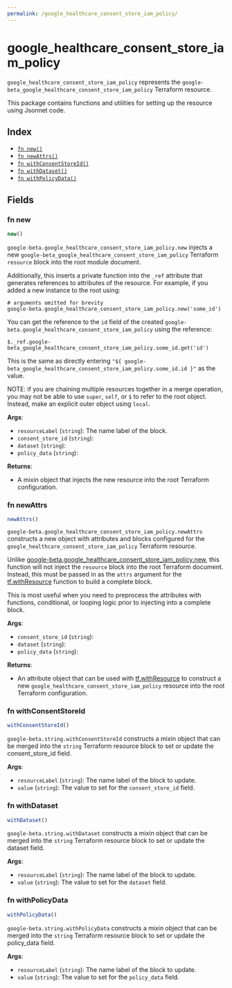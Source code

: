 ```yaml
---
permalink: /google_healthcare_consent_store_iam_policy/
---
```


# google_healthcare_consent_store_iam_policy

`google_healthcare_consent_store_iam_policy` represents the `google-beta_google_healthcare_consent_store_iam_policy` Terraform resource.



This package contains functions and utilities for setting up the resource using Jsonnet code.


## Index

* [`fn new()`](#fn-new)
* [`fn newAttrs()`](#fn-newattrs)
* [`fn withConsentStoreId()`](#fn-withconsentstoreid)
* [`fn withDataset()`](#fn-withdataset)
* [`fn withPolicyData()`](#fn-withpolicydata)

## Fields

### fn new

```ts
new()
```


`google-beta.google_healthcare_consent_store_iam_policy.new` injects a new `google-beta_google_healthcare_consent_store_iam_policy` Terraform `resource`
block into the root module document.

Additionally, this inserts a private function into the `_ref` attribute that generates references to attributes of the
resource. For example, if you added a new instance to the root using:

    # arguments omitted for brevity
    google-beta.google_healthcare_consent_store_iam_policy.new('some_id')

You can get the reference to the `id` field of the created `google-beta.google_healthcare_consent_store_iam_policy` using the reference:

    $._ref.google-beta_google_healthcare_consent_store_iam_policy.some_id.get('id')

This is the same as directly entering `"${ google-beta_google_healthcare_consent_store_iam_policy.some_id.id }"` as the value.

NOTE: if you are chaining multiple resources together in a merge operation, you may not be able to use `super`, `self`,
or `$` to refer to the root object. Instead, make an explicit outer object using `local`.

**Args**:
  - `resourceLabel` (`string`): The name label of the block.
  - `consent_store_id` (`string`): 
  - `dataset` (`string`): 
  - `policy_data` (`string`): 

**Returns**:
- A mixin object that injects the new resource into the root Terraform configuration.


### fn newAttrs

```ts
newAttrs()
```


`google-beta.google_healthcare_consent_store_iam_policy.newAttrs` constructs a new object with attributes and blocks configured for the `google_healthcare_consent_store_iam_policy`
Terraform resource.

Unlike [google-beta.google_healthcare_consent_store_iam_policy.new](#fn-google_healthcare_consent_store_iam_policynew), this function will not inject the `resource`
block into the root Terraform document. Instead, this must be passed in as the `attrs` argument for the
[tf.withResource](https://github.com/tf-libsonnet/core/tree/main/docs#fn-withresource) function to build a complete block.

This is most useful when you need to preprocess the attributes with functions, conditional, or looping logic prior to
injecting into a complete block.

**Args**:
  - `consent_store_id` (`string`): 
  - `dataset` (`string`): 
  - `policy_data` (`string`): 

**Returns**:
  - An attribute object that can be used with [tf.withResource](https://github.com/tf-libsonnet/core/tree/main/docs#fn-withresource) to construct a new `google_healthcare_consent_store_iam_policy` resource into the root Terraform configuration.


### fn withConsentStoreId

```ts
withConsentStoreId()
```

`google-beta.string.withConsentStoreId` constructs a mixin object that can be merged into the `string`
Terraform resource block to set or update the consent_store_id field.



**Args**:
  - `resourceLabel` (`string`): The name label of the block to update.
  - `value` (`string`): The value to set for the `consent_store_id` field.


### fn withDataset

```ts
withDataset()
```

`google-beta.string.withDataset` constructs a mixin object that can be merged into the `string`
Terraform resource block to set or update the dataset field.



**Args**:
  - `resourceLabel` (`string`): The name label of the block to update.
  - `value` (`string`): The value to set for the `dataset` field.


### fn withPolicyData

```ts
withPolicyData()
```

`google-beta.string.withPolicyData` constructs a mixin object that can be merged into the `string`
Terraform resource block to set or update the policy_data field.



**Args**:
  - `resourceLabel` (`string`): The name label of the block to update.
  - `value` (`string`): The value to set for the `policy_data` field.
